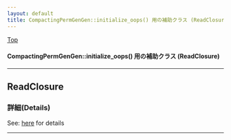 ```yaml
---
layout: default
title: CompactingPermGenGen::initialize_oops() 用の補助クラス (ReadClosure) 
---
```

[Top](../index.html)

#### CompactingPermGenGen::initialize_oops() 用の補助クラス (ReadClosure) 



---
## <a name="noYHPGlTkj" id="noYHPGlTkj">ReadClosure</a>






### 詳細(Details)
See: [here](../doxygen/classReadClosure.html) for details

---
